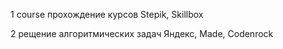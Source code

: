 1 course прохождение курсов Stepik, Skillbox

2 рещение алгоритмических задач Яндекс, Made, Codenrock